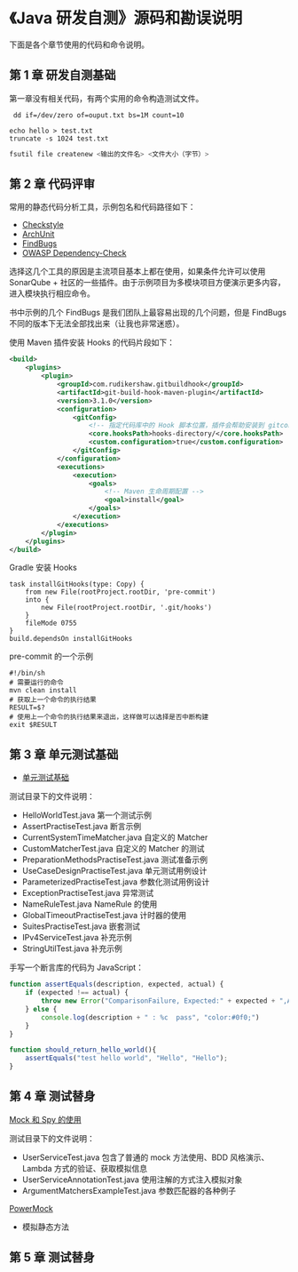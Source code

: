 # 《Java 研发自测》源码和勘误说明

下面是各个章节使用的代码和命令说明。

## 第 1 章 研发自测基础

第一章没有相关代码，有两个实用的命令构造测试文件。

```shell
 dd if=/dev/zero of=ouput.txt bs=1M count=10
```
```shell
echo hello > test.txt
truncate -s 1024 test.txt
```
```bash
fsutil file createnew <输出的文件名> <文件大小（字节）>
```

## 第 2 章 代码评审

常用的静态代码分析工具，示例包名和代码路径如下：

- [Checkstyle](https://github.com/linksgo2011/java-self-testing-example/tree/main/checkstyle) 
- [ArchUnit](https://github.com/linksgo2011/java-self-testing-example/tree/main/archunit)
- [FindBugs](https://github.com/linksgo2011/java-self-testing-example/tree/main/findbugs)
- [OWASP Dependency-Check](https://github.com/linksgo2011/java-self-testing-example/tree/main/dependency-check)

选择这几个工具的原因是主流项目基本上都在使用，如果条件允许可以使用 SonarQube + 社区的一些插件。由于示例项目为多模块项目方便演示更多内容，进入模块执行相应命令。

书中示例的几个 FindBugs 是我们团队上最容易出现的几个问题，但是 FindBugs 不同的版本下无法全部找出来（让我也非常迷惑）。

使用 Maven 插件安装 Hooks 的代码片段如下：

```xml
<build>
    <plugins>
        <plugin>
            <groupId>com.rudikershaw.gitbuildhook</groupId>
            <artifactId>git-build-hook-maven-plugin</artifactId>
            <version>3.1.0</version>
            <configuration>
                <gitConfig>
                    <!-- 指定代码库中的 Hook 脚本位置，插件会帮助安装到 gitconfig 中 -->
                    <core.hooksPath>hooks-directory/</core.hooksPath>
                    <custom.configuration>true</custom.configuration>
                </gitConfig>
            </configuration>
            <executions>
                <execution>
                    <goals>
                        <!-- Maven 生命周期配置 -->
                        <goal>install</goal>
                    </goals>
                </execution>
            </executions>
        </plugin>
    </plugins>
</build>
```

Gradle 安装 Hooks

```
task installGitHooks(type: Copy) {
    from new File(rootProject.rootDir, 'pre-commit')
    into {
        new File(rootProject.rootDir, '.git/hooks')
    }
    fileMode 0755
}
build.dependsOn installGitHooks
```

pre-commit 的一个示例

```shell
#!/bin/sh
# 需要运行的命令
mvn clean install
# 获取上一个命令的执行结果
RESULT=$?
# 使用上一个命令的执行结果来退出，这样做可以选择是否中断构建
exit $RESULT
```

## 第 3 章 单元测试基础

- [单元测试基础](https://github.com/linksgo2011/java-self-testing-example/tree/main/single) 

测试目录下的文件说明：

- HelloWorldTest.java 第一个测试示例
- AssertPractiseTest.java  断言示例
- CurrentSystemTimeMatcher.java 自定义的 Matcher
- CustomMatcherTest.java 自定义的 Matcher 的测试
- PreparationMethodsPractiseTest.java 测试准备示例
- UseCaseDesignPractiseTest.java 单元测试用例设计
- ParameterizedPractiseTest.java 参数化测试用例设计
- ExceptionPractiseTest.java 异常测试
- NameRuleTest.java NameRule 的使用
- GlobalTimeoutPractiseTest.java 计时器的使用
- SuitesPractiseTest.java 嵌套测试
- IPv4ServiceTest.java 补充示例
- StringUtilTest.java 补充示例

手写一个断言库的代码为 JavaScript：

```javascript
function assertEquals(description, expected, actual) {
    if (expected !== actual) {
        throw new Error("ComparisonFailure, Expected:" + expected + ",Actual:" + actual);
    } else {
        console.log(description + " : %c  pass", "color:#0f0;")
    }
}

function should_return_hello_world(){
    assertEquals("test hello world", "Hello", "Hello");
}
```

## 第 4 章 测试替身

[Mock 和 Spy 的使用](https://github.com/linksgo2011/java-self-testing-example/tree/main/stubs) 

测试目录下的文件说明：

- UserServiceTest.java 包含了普通的 mock 方法使用、BDD 风格演示、Lambda 方式的验证、获取模拟信息
- UserServiceAnnotationTest.java 使用注解的方式注入模拟对象
- ArgumentMatchersExampleTest.java 参数匹配器的各种例子

[PowerMock](https://github.com/linksgo2011/java-self-testing-example/tree/main/powermock)

- 模拟静态方法


## 第 5 章 测试替身

